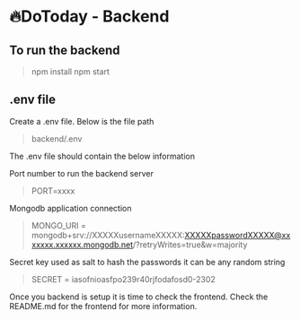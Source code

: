 # 🔥DoToday - Backend

## To run the backend

> npm install
> npm start

## .env file

Create a .env file. Below is the file path

> backend/.env

The .env file should contain the below information

Port number to run the backend server

> PORT=xxxx

Mongodb application connection

> MONGO_URI = mongodb+srv://XXXXXusernameXXXXX:XXXXXpasswordXXXXX@xxxxxxx.xxxxxx.mongodb.net/?retryWrites=true&w=majority

Secret key used as salt to hash the passwords it can be any random string

> SECRET = iasofnioasfpo239r40rjfodafosd0-2302

Once you backend is setup it is time to check the frontend. Check the README.md for the frontend for more information.
